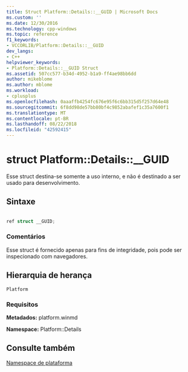 ```yaml
---
title: Struct Platform::Details::__GUID | Microsoft Docs
ms.custom: ''
ms.date: 12/30/2016
ms.technology: cpp-windows
ms.topic: reference
f1_keywords:
- VCCORLIB/Platform::Details::__GUID
dev_langs:
- C++
helpviewer_keywords:
- Platform::Details::__GUID Struct
ms.assetid: 507cc577-b34d-4952-b1a9-ff4ae98bb6dd
author: mikeblome
ms.author: mblome
ms.workload:
- cplusplus
ms.openlocfilehash: 0aaaffb4254fc676e95f6c6bb315d5f257d64e48
ms.sourcegitcommit: 6f8dd98de57bb80bf4c9852abafef1c35a7600f1
ms.translationtype: MT
ms.contentlocale: pt-BR
ms.lasthandoff: 08/22/2018
ms.locfileid: "42592415"
---
```

# <a name="platformdetailsguid-struct"></a>struct Platform::Details::__GUID
Esse struct destina-se somente a uso interno, e não é destinado a ser usado para desenvolvimento.  
  
## <a name="syntax"></a>Sintaxe  
  
```cpp  
  
ref struct __GUID;  
```  
  
### <a name="remarks"></a>Comentários  
 Esse struct é fornecido apenas para fins de integridade, pois pode ser inspecionado com navegadores.  
  
## <a name="inheritance-hierarchy"></a>Hierarquia de herança  
 `Platform`  
  
### <a name="requirements"></a>Requisitos  
 **Metadados:** platform.winmd  
  
 **Namespace:** Platform::Details  
  
## <a name="see-also"></a>Consulte também  
 [Namespace de plataforma](platform-namespace-c-cx.md)